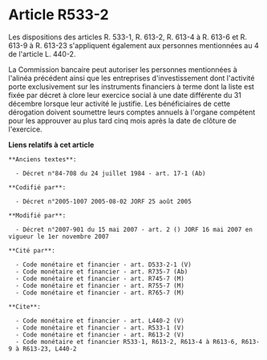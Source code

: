 # Article R533-2

Les dispositions des articles R. 533-1, R. 613-2, R. 613-4 à R. 613-6 et R. 613-9 à R. 613-23 s'appliquent également aux
personnes mentionnées au 4 de l'article L. 440-2.

La Commission bancaire peut autoriser les personnes mentionnées à l'alinéa précédent ainsi que les entreprises
d'investissement dont l'activité porte exclusivement sur les instruments financiers à terme dont la liste est fixée par
décret à clore leur exercice social à une date différente du 31 décembre lorsque leur activité le justifie. Les bénéficiaires
de cette dérogation doivent soumettre leurs comptes annuels à l'organe compétent pour les approuver au plus tard cinq mois
après la date de clôture de l'exercice.

**Liens relatifs à cet article**

	**Anciens textes**:

	  - Décret n°84-708 du 24 juillet 1984 - art. 17-1 (Ab)

	**Codifié par**:

	  - Décret n°2005-1007 2005-08-02 JORF 25 août 2005

	**Modifié par**:

	  - Décret n°2007-901 du 15 mai 2007 - art. 2 () JORF 16 mai 2007 en vigueur le 1er novembre 2007

	**Cité par**:

	  - Code monétaire et financier - art. D533-2-1 (V)
	  - Code monétaire et financier - art. R735-7 (Ab)
	  - Code monétaire et financier - art. R745-7 (M)
	  - Code monétaire et financier - art. R755-7 (M)
	  - Code monétaire et financier - art. R765-7 (M)

	**Cite**:

	  - Code monétaire et financier - art. L440-2 (V)
	  - Code monétaire et financier - art. R533-1 (V)
	  - Code monétaire et financier - art. R613-2 (V)
	  - Code monétaire et financier R533-1, R613-2, R613-4 à R613-6, R613-9 à R613-23, L440-2
